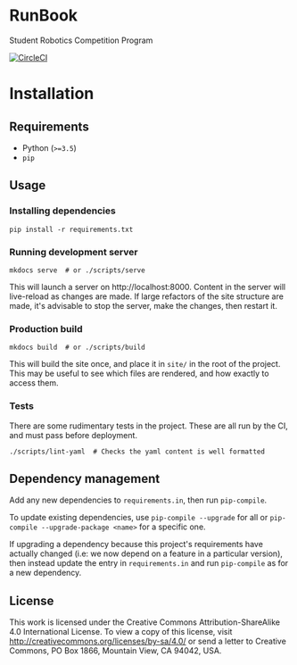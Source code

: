 # RunBook

Student Robotics Competition Program

[![CircleCI](https://circleci.com/gh/srobo/runbook.svg?style=svg)](https://circleci.com/gh/srobo/runbook)

# Installation

## Requirements

- Python (`>=3.5`)
- `pip`

## Usage

### Installing dependencies

```
pip install -r requirements.txt
```

### Running development server

```
mkdocs serve  # or ./scripts/serve
```

This will launch a server on http://localhost:8000. Content in the server will live-reload as changes are made. If large refactors of the site structure are made, it's advisable to stop the server, make the changes, then restart it.

### Production build

```
mkdocs build  # or ./scripts/build
```

This will build the site once, and place it in `site/` in the root of the project. This may be useful to see which files are rendered, and how exactly to access them.

### Tests

There are some rudimentary tests in the project. These are all run by the CI, and must pass before deployment.

```
./scripts/lint-yaml  # Checks the yaml content is well formatted
```

## Dependency management

Add any new dependencies to `requirements.in`, then run `pip-compile`.

To update existing dependencies, use `pip-compile --upgrade` for all or
`pip-compile --upgrade-package <name>` for a specific one.

If upgrading a dependency because this project's requirements have actually
changed (i.e: we now depend on a feature in a particular version), then instead
update the entry in `requirements.in` and run `pip-compile` as for a new
dependency.

## License

This work is licensed under the Creative Commons Attribution-ShareAlike 4.0
International License. To view a copy of this license, visit
http://creativecommons.org/licenses/by-sa/4.0/ or send a letter to Creative
Commons, PO Box 1866, Mountain View, CA 94042, USA.
